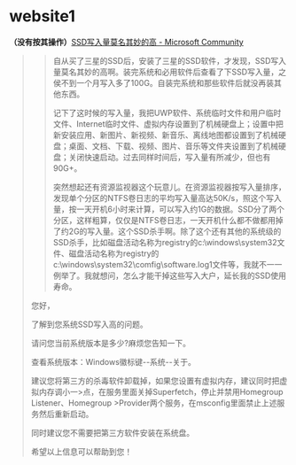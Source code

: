 # website1
**（没有按其操作）**[SSD写入量莫名其妙的高 - Microsoft Community](https://answers.microsoft.com/zh-hans/windows/forum/all/ssd%E5%86%99%E5%85%A5%E9%87%8F%E8%8E%AB%E5%90%8D/87828b6b-f6d3-4aec-84aa-bbfc4338a3e8)
>>
>>自从买了三星的SSD后，安装了三星的SSD软件，才发现，SSD写入量莫名其妙的高啊。装完系统和必用软件后查看了下SSD写入量，之侯不到一个月写入多了100G。自装完系统和那些软件后就没再装其他东西。
>>
>>记下了这时候的写入量，我把UWP软件、系统临时文件和用户临时文件、Internet临时文件、虚拟内存设置到了机械硬盘上；设置中把新安装应用、新图片、新视频、新音乐、离线地图都设置到了机械硬盘；桌面、文档、下载、视频、图片、音乐等文件夹设置到了机械硬盘；关闭快速启动。过去同样时间后，写入量有所减少，但也有90G+。
>>
>>突然想起还有资源监视器这个玩意儿。在资源监视器按写入量排序，发现单个分区的NTFS卷日志的平均写入量高达50K/s，照这个写入量，按一天开机6小时来计算，可以写入约1G的数据。SSD分了两个分区，这样粗算，仅仅是NTFS卷日志，一天开机什么都不做都用掉了约2G的写入量。这个SSD杀手啊。除了这个还有其他的系统级的SSD杀手，比如磁盘活动名称为registry的c:\windows\system32文件、磁盘活动名称为registry的c:\windows\system32\comfig\software.log1文件等，我就不一一例举了。我就想问，怎么才能干掉这些写入大户，延长我的SSD使用寿命。
>
>
>您好，
>
>了解到您系统SSD写入高的问题。
>
>请问您当前系统版本是多少?麻烦您告知一下。
>
>查看系统版本：Windows徽标键--系统--关于。
>
>建议您将第三方的杀毒软件卸载掉，如果您设置有虚拟内存，建议同时把虚拟内存调小一>点，在服务里面关掉Superfetch，停止并禁用Homegroup Listener、Homegroup >Provider两个服务，在msconfig里面禁止上述服务然后重新启动。
>
>同时建议您不需要把第三方软件安装在系统盘。
>
>希望以上信息可以帮助到您！